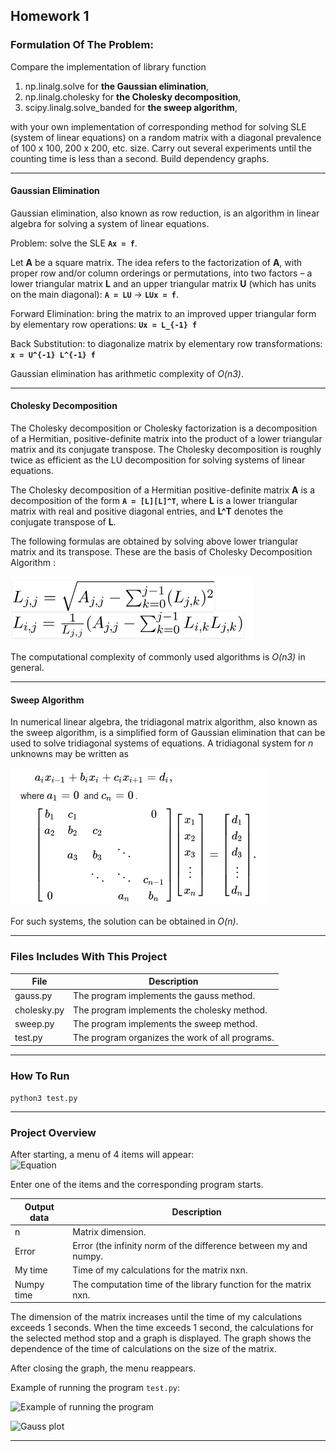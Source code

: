 ## Homework 1

### Formulation Of The Problem:
Compare the implementation of library function 
  1. np.linalg.solve for **the Gaussian elimination**,
  2. np.linalg.cholesky for **the Cholesky decomposition**,
  3. scipy.linalg.solve_banded for **the sweep algorithm**,

with your own implementation of corresponding method for solving SLE (system of linear equations) on a random matrix with a diagonal prevalence of 100 x 100, 200 x 200, etc. size. Carry out several experiments until the counting time is less than a second. Build dependency graphs. 

----------------

#### Gaussian Elimination
Gaussian elimination, also known as row reduction, is an algorithm in linear algebra for solving a system of linear equations.

Problem: solve the SLE **`Ax = f`**.

Let **A** be a square matrix. The idea refers to the factorization of **A**, with proper row and/or column orderings or permutations, into two factors – a lower triangular matrix **L** and an upper triangular matrix **U** (which has units on the main diagonal): **`A = LU`** &#8594; **`LUx = f`**.

Forward Elimination: bring the matrix to an improved upper triangular form by elementary row operations:
**`Ux = L_{-1} f`**

Back Substitution: to diagonalize matrix by elementary row transformations:
 **`x = U^{-1} L^{-1} f`** 

Gaussian elimination has arithmetic complexity of *O(n3)*.

----------------

#### Cholesky Decomposition

The Cholesky decomposition or Cholesky factorization is a decomposition of a Hermitian, positive-definite matrix into the product of a lower triangular matrix and its conjugate transpose. The Cholesky decomposition is roughly twice as efficient as the LU decomposition for solving systems of linear equations.

The Cholesky decomposition of a Hermitian positive-definite matrix **A** is a decomposition of the form **`A = [L][L]^T`**, where **L** is a lower triangular matrix with real and positive diagonal entries, and **L^T** denotes the conjugate transpose of **L**. 

The following formulas are obtained by solving above lower triangular matrix and its transpose. These are the basis of Cholesky Decomposition Algorithm :

![Equation](../pics/eq1.png)

The computational complexity of commonly used algorithms is *O(n3)* in general.

----------------

#### Sweep Algorithm
In numerical linear algebra, the tridiagonal matrix algorithm, also known as the sweep algorithm, is a simplified form of Gaussian elimination that can be used to solve tridiagonal systems of equations. A tridiagonal system for *n* unknowns may be written as

![Equation](../pics/eq2.png)

For such systems, the solution can be obtained in *O(n)*.

----------------

### Files Includes With This Project
  File          | Description
  ------------- | -------------
  gauss.py      | The program implements the gauss method.
  cholesky.py   | The program implements the cholesky method.
  sweep.py      | The program implements the sweep method.
  test.py       | The program organizes the work of all programs.

----------------

### How To Run
```python3 test.py```

----------------

### Project Overview 

After starting, a menu of 4 items will appear:  
              ![Equation](../pics/choose.png)


Enter one of the items and the corresponding program starts.

  Output data   | Description
  ------------- | -------------
  n             | Matrix dimension.
  Error         | Error (the infinity norm of the difference between my and numpy.
  My time       | Time of my calculations for the matrix nxn.
  Numpy time    | The computation time of the library function for the matrix nxn.

The dimension of the matrix increases until the time of my calculations exceeds 
1 seconds. When the time exceeds 1 second, the calculations for the selected 
method stop and a graph is displayed. The graph shows the dependence of the time 
of calculations on the size of the matrix.

After closing the graph, the menu reappears.

Example of running the program `test.py`:

 ![](../pics/example.png 'Example of running the program')

 ![](../pics/results/gauss_plot.jpg 'Gauss plot')

----------------


